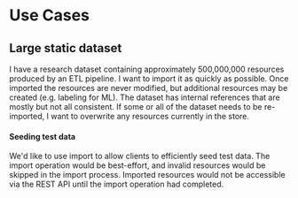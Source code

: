 # Use Cases

## Large static dataset

I have a research dataset containing approximately 500,000,000 resources produced by an ETL pipeline. I want to import it as quickly as possible. Once imported the resources are never modified, but additional resources may be created (e.g. labeling for ML). The dataset has internal references that are mostly but not all consistent. If some or all of the dataset needs to be re-imported, I want to overwrite any resources currently in the store.

#### Seeding test data
We'd like to use import to allow clients to efficiently seed test data. The import operation would be best-effort, and invalid resources would be skipped in the import process. Imported resources would not be accessible via the REST API until the import operation had completed.